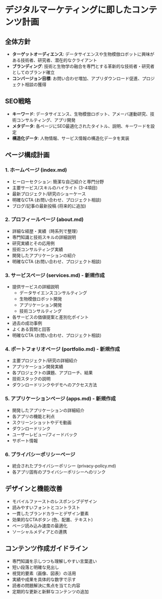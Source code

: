 # デジタルマーケティングに即したコンテンツ計画

## 全体方針
- **ターゲットオーディエンス**: データサイエンスや生物模倣ロボットに興味がある技術者、研究者、潜在的なクライアント
- **ブランディング**: 技術と生物学の融合を専門とする革新的な技術者・研究者としてのブランド確立
- **コンバージョン目標**: お問い合わせ増加、アプリダウンロード促進、プロジェクト相談の獲得

## SEO戦略
- **キーワード**: データサイエンス、生物模倣ロボット、アメーバ運動研究、技術コンサルティング、アプリ開発
- **メタデータ**: 各ページにSEO最適化されたタイトル、説明、キーワードを設定
- **構造化データ**: 人物情報、サービス情報の構造化データを実装

## ページ構成計画

### 1. ホームページ (index.md)
- ヒーローセクション: 簡潔な自己紹介と専門分野
- 主要サービス/スキルのハイライト (3-4項目)
- 最新プロジェクト/研究のショーケース
- 明確なCTA (お問い合わせ、プロジェクト相談)
- ブログ/記事の最新投稿 (将来的に追加)

### 2. プロフィールページ (about.md)
- 詳細な経歴・実績（時系列で整理）
- 専門知識と技術スキルの詳細説明
- 研究実績とその応用例
- 技術コンサルティング実績
- 開発したアプリケーションの紹介
- 明確なCTA (お問い合わせ、プロジェクト相談)

### 3. サービスページ (services.md) - 新規作成
- 提供サービスの詳細説明
  - データサイエンスコンサルティング
  - 生物模倣ロボット開発
  - アプリケーション開発
  - 技術コンサルティング
- 各サービスの価値提案と差別化ポイント
- 過去の成功事例
- よくある質問と回答
- 明確なCTA (お問い合わせ、プロジェクト相談)

### 4. ポートフォリオページ (portfolio.md) - 新規作成
- 主要プロジェクト/研究の詳細紹介
- アプリケーション開発実績
- 各プロジェクトの課題、アプローチ、結果
- 技術スタックの説明
- ダウンロードリンクやデモへのアクセス方法

### 5. アプリケーションページ (apps.md) - 新規作成
- 開発したアプリケーションの詳細紹介
- 各アプリの機能と利点
- スクリーンショットやデモ動画
- ダウンロードリンク
- ユーザーレビュー/フィードバック
- サポート情報

### 6. プライバシーポリシーページ
- 統合されたプライバシーポリシー (privacy-policy.md)
- 各アプリ固有のプライバシーポリシーへのリンク

## デザインと機能改善
- モバイルファーストのレスポンシブデザイン
- 読みやすいフォントとコントラスト
- 一貫したブランドカラーとデザイン要素
- 効果的なCTAボタン (色、配置、テキスト)
- ページ読み込み速度の最適化
- ソーシャルメディアとの連携

## コンテンツ作成ガイドライン
- 専門知識を示しつつも理解しやすい言葉遣い
- 短い段落と明確な見出し
- 視覚的要素（画像、図表）の活用
- 実績や成果を具体的な数字で示す
- 読者の問題解決に焦点を当てた内容
- 定期的な更新と新鮮なコンテンツの追加
